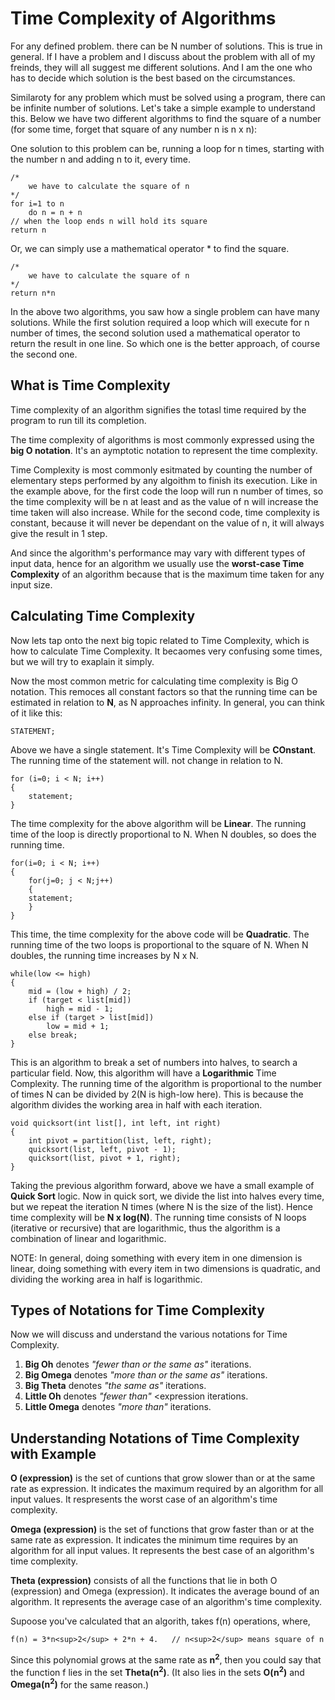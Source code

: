 # Time Complexity of Algorithms

For any defined problem. there can be N number of solutions. This is true in general. 
If I have a problem and I discuss about the problem with all of my freinds, they will 
all suggest me different solutions. And I am the one who has to decide which solution 
is the best based on the circumstances.

Similaroty for any problem which must be solved using a program, there can be infinite
number of solutions. Let's take a simple example to understand this. Below we have two different 
algorithms to find the square of a number (for some time, forget that square of any number n is n x n):

One solution to this problem can be, running a loop for n times, starting with the number n and adding n to it,
every time. 

```
/* 
    we have to calculate the square of n
*/
for i=1 to n
    do n = n + n
// when the loop ends n will hold its square
return n
```

Or, we can simply use a mathematical operator * to find the square.
```
/* 
    we have to calculate the square of n
*/
return n*n
```
In the above two algorithms, you saw how a single problem can have many solutions.
While the first solution required a loop which will execute for n number of times, the second solution used a mathematical operator to return the result in one line. So which one is the better approach, of course the second one.


## What is Time Complexity

Time complexity of an algorithm signifies the totasl time required by the program to run till its completion.

The time complexity of algorithms is most commonly expressed using the **big O notation**.
It's an aymptotic notation to represent the time complexity.

Time Complexity is most commonly esitmated by counting the number of elementary steps performed by any algoithm to finish its execution. Like in the example above, for the first code the loop will run n number of times, so the time complexity will be n at least and as the value of n will increase the time taken will also increase. While for the second code, time complexity is constant, because it will never be dependant on the value of n, it will always give the result in 1 step.

And since the algorithm's performance may vary with different types of input data, hence for an algorithm we usually use the **worst-case Time Complexity** of an algorithm because that is the maximum time taken for any input size. 

## Calculating Time Complexity

Now lets tap onto the next big topic related to Time Complexity, which is how to calculate Time Complexity. It becaomes very confusing some times, but we will try to exaplain it simply.

Now the most common metric for calculating time complexity is Big O notation. This remoces all constant factors so that the running time can be estimated in relation to **N**, as N approaches infinity. In general, you can think of it like this:

```
STATEMENT;
```
Above we have a single statement. It's Time Complexity will be **COnstant**.
The running time of the statement will. not change in relation to N.
```
for (i=0; i < N; i++)
{
    statement;
}
```

The time complexity for the above algorithm will be **Linear**. The running time of the loop is directly proportional to N. When N doubles, so does the running time.

```
for(i=0; i < N; i++) 
{
    for(j=0; j < N;j++)
    { 
    statement;
    }
}
```
This time, the time complexity for the above code will be **Quadratic**. The running time of the two loops is proportional to the square of N. When N doubles, the running time increases by N x N.

```
while(low <= high) 
{
    mid = (low + high) / 2;
    if (target < list[mid])
        high = mid - 1;
    else if (target > list[mid])
        low = mid + 1;
    else break;
}
```

This is an algorithm to break a set of numbers into halves, to search a particular field. Now, this algorithm will have a **Logarithmic** Time Complexity. The running time of the algorithm is proportional to the number of times N can be divided by 2(N is high-low here). This is because the algorithm divides the working area in half with each iteration.

```
void quicksort(int list[], int left, int right)
{
    int pivot = partition(list, left, right);
    quicksort(list, left, pivot - 1);
    quicksort(list, pivot + 1, right);
}
```

Taking the previous algorithm forward, above we have a small example of **Quick Sort** logic. Now in quick sort, we divide the list into halves every time, but we repeat the iteration N times (where N is the size of the list). Hence time complexity will be **N x log(N)**. The running time consists of N loops (iterative or recursive) that are logarithmic, thus the algorithm is a combination of linear and logarithmic.

NOTE: In general, doing something with every item in one dimension is linear, doing something with every item in two dimensions is quadratic, and dividing the working area in half is logarithmic.

## Types of Notations for Time Complexity

Now we will discuss and understand the various notations for Time Complexity.
1. **Big Oh** denotes *"fewer than or the same as"* <expression> iterations.
2. **Big Omega** denotes *"more than or the same as"* <expression> iterations.
3. **Big Theta** denotes *"the same as"* <expression> iterations.
4. **Little Oh** denotes *"fewer than"* <expression iterations.
5. **Little Omega** denotes *"more than"* <expression> iterations. 

## Understanding Notations of Time Complexity with Example

**O (expression)** is the set of cuntions that grow slower than or at the same rate as expression. It indicates the maximum required by an algorithm for all input values. It respresents the worst case of an algorithm's time complexity. 

**Omega (expression)** is the set of functions that grow faster than or at the same rate as expression. It indicates the minimum time requires by an algorithm for all input values. It represents the best case of an algorithm's time complexity.

**Theta (expression)** consists of all the functions that lie in both O (expression) and Omega (expression). It indicates the average bound of an algorithm. It represents the average case of an algorithm's time complexity. 

Supoose you've calculated that an algorith, takes f(n) operations, where,
```
f(n) = 3*n<sup>2</sup> + 2*n + 4.   // n<sup>2</sup> means square of n
```
Since this polynomial grows at the same rate as **n<sup>2</sup>**, then you could say that the function f lies in the set **Theta(n<sup>2</sup>)**. (It also lies in the sets **O(n<sup>2</sup>)** and **Omega(n<sup>2</sup>)** for the same reason.)


























